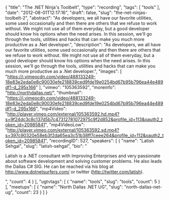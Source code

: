 {
  "title": "The .NET Ninja's Toolbelt",
  "type": "recording",
  "tags": [
    "tools"
  ],
  "date": "2012-08-01T12:17:16",
  "draft": false,
  "slug": "the-net-ninjas-toolbelt-2",
  "abstract": "As developers, we all have our favorite utilities, some used occasionally and then there are others that we refuse to work without. We might not use all of them everyday, but a good developer should know his options when the need arises. In this session, we'll go through the tools, utilities and hacks that can make you much more productive as a .Net developer.",
  "description": "As developers, we all have our favorite utilities, some used occasionally and then there are others that we refuse to work without. We might not use all of them everyday, but a good developer should know his options when the need arises. In this session, we'll go through the tools, utilities and hacks that can make you much more productive as a .Net developer.",
  "images": [
    "https://i.vimeocdn.com/video/488133249-18e83e2eda0e8c90030efe218839ced9fde19e0254bd67b95b796ea44e489df1-d_295x166"
  ],
  "vimeo": "105363592",
  "moreinfo": "http://northdallas.net/",
  "thumbnail": "https://i.vimeocdn.com/video/488133249-18e83e2eda0e8c90030efe218839ced9fde19e0254bd67b95b796ea44e489df1-d_295x166",
  "mp4Video": "http://player.vimeo.com/external/105363592.hd.mp4?s=9f24dc3c8c137d5b7c47312781072975c9f2d852&profile_id=113&oauth2_token_id=20985841",
  "mp4VideoLow": "http://player.vimeo.com/external/105363592.sd.mp4?s=397c90320e58eb3f2da65ea3c51b38ff7ceee264&profile_id=112&oauth2_token_id=20985841",
  "recordingID": 527,
  "speakers": [
    {
      "name": "Latish Sehgal",
      "slug": "latish-sehgal",
      "bio": "<p>Latish is a .NET consultant with Improving Enterprises and very passionate about software development and solving customer problems. He also leads the Dallas C# SIG. He can be reached via his blog at http://www.dotnetsurfers.com/ or twitter (http://twitter.com/latish).</p>",
      "count": 4
    }
  ],
  "ugtvtags": [
    {
      "name": "tools",
      "slug": "tools",
      "count": 5
    }
  ],
  "meetups": [
    {
      "name": "North Dallas .NET UG",
      "slug": "north-dallas-net-ug",
      "count": 23
    }
  ]
}